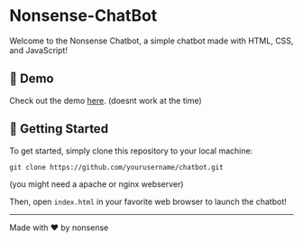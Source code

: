 # Nonsense-ChatBot

Welcome to the Nonsense Chatbot, a simple chatbot made with HTML, CSS, and JavaScript!

## 🤖 Demo

Check out the demo [here](https://onlynonsense.github.io/). (doesnt work at the time)

## 🚀 Getting Started

To get started, simply clone this repository to your local machine:

``git clone https://github.com/yourusername/chatbot.git``

(you might need a apache or nginx webserver)

Then, open `index.html` in your favorite web browser to launch the chatbot!

---

Made with ❤️ by nonsense
